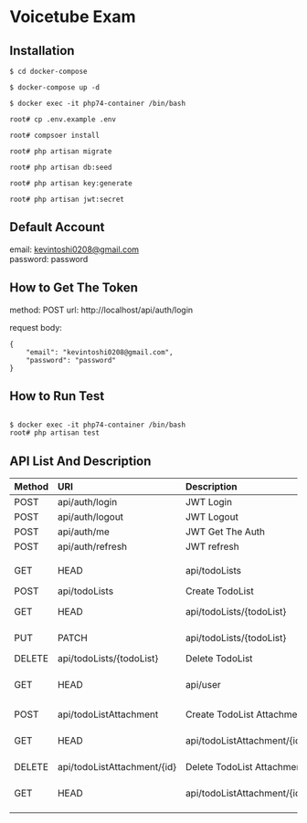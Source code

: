 # Voicetube Exam

## Installation

```
$ cd docker-compose

$ docker-compose up -d

$ docker exec -it php74-container /bin/bash

root# cp .env.example .env

root# compsoer install

root# php artisan migrate

root# php artisan db:seed

root# php artisan key:generate

root# php artisan jwt:secret

```

## Default Account

email: kevintoshi0208@gmail.com  
password: password

## How to Get The Token 

method: POST
url: http://localhost/api/auth/login

request body:
```
{
    "email": "kevintoshi0208@gmail.com",
    "password": "password"
}
```

## How to Run Test

```

$ docker exec -it php74-container /bin/bash
root# php artisan test

```

## API List And Description

 Method    | URI                                 | Description                 | Memo                                                       |
-----------|:------------------------------------|:----------------------------|:-----------------------------------------------------------|
 POST      | api/auth/login                      |JWT Login                    |                                                            |
 POST      | api/auth/logout                     |JWT Logout                   |                                                            |
 POST      | api/auth/me                         |JWT Get The Auth             |                                                            |
 POST      | api/auth/refresh                    |JWT refresh                  |                                                            |
           |                                     |                             |                                                            |
 GET|HEAD  | api/todoLists                       |Get List of TodoList         |  Serch Condtions: title,content,done_at[gte],done_at[lte]. |
 POST      | api/todoLists                       |Create TodoList              |                                                            |
 GET|HEAD  | api/todoLists/{todoList}            |Get TodoList                 |                                                            |
 PUT|PATCH | api/todoLists/{todoList}            |Update TodoList              |                                                            |
 DELETE    | api/todoLists/{todoList}            |Delete TodoList              |                                                            |
 GET|HEAD  | api/user                            |Get Current User             |                                                            |
           |                                     |                             |                                                            |
 POST      | api/todoListAttachment              |Create TodoList Attachment   |                                                            |                                                            |
 GET|HEAD  | api/todoListAttachment/{id}         |Get TodoList Attachment      |                                                            |
 DELETE    | api/todoListAttachment/{id}         |Delete TodoList Attachment   |                                                            |
 GET|HEAD  | api/todoListAttachment/{id}/download|Download TodoList Attachment |                                                            |
